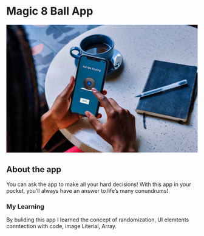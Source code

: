 # Magic 8 Ball App 

![image](Images/copy.jpeg)

## About the app 
You can ask the app to make all your hard decisions! With this app in your pocket, you’ll always have an answer to life’s many conundrums!

### My Learning 
By buliding this app I learned the concept of randomization, UI elemtents conntection with code, image Literial, Array.
